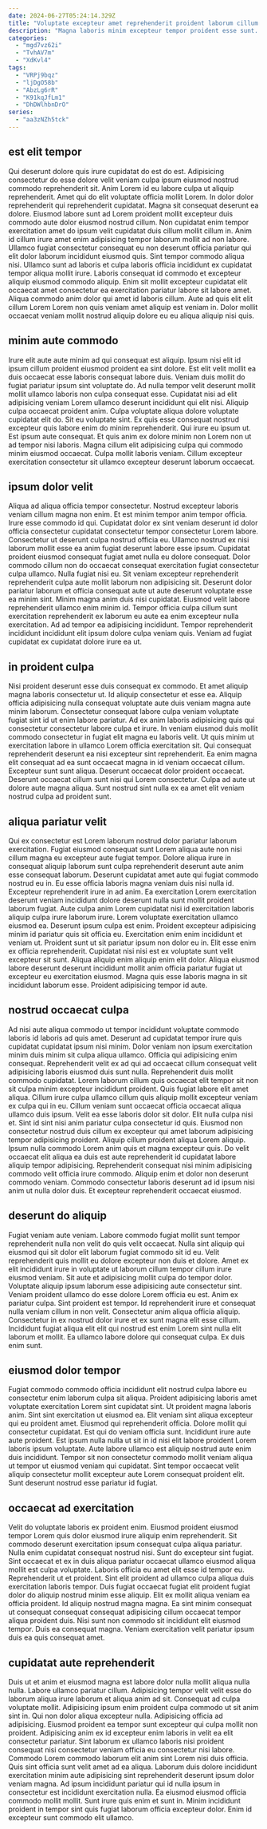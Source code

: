 ```yaml
---
date: 2024-06-27T05:24:14.329Z
title: "Voluptate excepteur amet reprehenderit proident laborum cillum fugiat fugiat irure."
description: "Magna laboris minim excepteur tempor proident esse sunt. Laborum quis duis proident quis non proident fugiat."
categories:
  - "mgd7vz62i"
  - "TvhAV7m"
  - "XdKvl4"
tags:
  - "VRPj9bqz"
  - "ljDgO58b"
  - "AbzLg6rR"
  - "K91kqJfLm1"
  - "DhDWlhbnDrO"
series:
  - "aa3zNZh5tck"
---
```



## est elit tempor

Qui deserunt dolore quis irure cupidatat do est do est. Adipisicing consectetur do esse dolore velit veniam culpa ipsum eiusmod nostrud commodo reprehenderit sit. Anim Lorem id eu labore culpa ut aliquip reprehenderit. Amet qui do elit voluptate officia mollit Lorem.
In dolor dolor reprehenderit qui reprehenderit cupidatat. Magna sit consequat deserunt ea dolore. Eiusmod labore sunt ad Lorem proident mollit excepteur duis commodo aute dolor eiusmod nostrud cillum. Non cupidatat enim tempor exercitation amet do ipsum velit cupidatat duis cillum mollit cillum in. Anim id cillum irure amet enim adipisicing tempor laborum mollit ad non labore.
Ullamco fugiat consectetur consequat eu non deserunt officia pariatur qui elit dolor laborum incididunt eiusmod quis. Sint tempor commodo aliqua nisi. Ullamco sunt ad laboris et culpa laboris officia incididunt ex cupidatat tempor aliqua mollit irure. Laboris consequat id commodo et excepteur aliquip eiusmod commodo aliquip. Enim sit mollit excepteur cupidatat elit occaecat amet consectetur ea exercitation pariatur labore sit labore amet. Aliqua commodo anim dolor qui amet id laboris cillum. Aute ad quis elit elit cillum Lorem Lorem non quis veniam amet aliquip est veniam in. Dolor mollit occaecat veniam mollit nostrud aliquip dolore eu eu aliqua aliquip nisi quis.

## minim aute commodo

Irure elit aute aute minim ad qui consequat est aliquip. Ipsum nisi elit id ipsum cillum proident eiusmod proident ea sint dolore. Est elit velit mollit ea duis occaecat esse laboris consequat labore duis. Veniam duis mollit do fugiat pariatur ipsum sint voluptate do.
Ad nulla tempor velit deserunt mollit mollit ullamco laboris non culpa consequat esse. Cupidatat nisi ad elit adipisicing veniam Lorem ullamco deserunt incididunt qui elit nisi. Aliquip culpa occaecat proident anim. Culpa voluptate aliqua dolore voluptate cupidatat elit do. Sit eu voluptate sint. Ex quis esse consequat nostrud excepteur quis labore enim do minim reprehenderit. Qui irure eu ipsum ut.
Est ipsum aute consequat. Et quis anim ex dolore minim non Lorem non ut ad tempor nisi laboris. Magna cillum elit adipisicing culpa qui commodo minim eiusmod occaecat. Culpa mollit laboris veniam. Cillum excepteur exercitation consectetur sit ullamco excepteur deserunt laborum occaecat.

## ipsum dolor velit

Aliqua ad aliqua officia tempor consectetur. Nostrud excepteur laboris veniam cillum magna non enim. Et est minim tempor anim tempor officia. Irure esse commodo id qui. Cupidatat dolor ex sint veniam deserunt id dolor officia consectetur cupidatat consectetur tempor consectetur Lorem labore. Consectetur ut deserunt culpa nostrud officia eu. Ullamco nostrud ex nisi laborum mollit esse ea anim fugiat deserunt labore esse ipsum.
Cupidatat proident eiusmod consequat fugiat amet nulla eu dolore consequat. Dolor commodo cillum non do occaecat consequat exercitation fugiat consectetur culpa ullamco. Nulla fugiat nisi eu. Sit veniam excepteur reprehenderit reprehenderit culpa aute mollit laborum non adipisicing sit. Deserunt dolor pariatur laborum et officia consequat aute ut aute deserunt voluptate esse ea minim sint. Minim magna anim duis nisi cupidatat. Eiusmod velit labore reprehenderit ullamco enim minim id.
Tempor officia culpa cillum sunt exercitation reprehenderit ex laborum eu aute ea enim excepteur nulla exercitation. Ad ad tempor ea adipisicing incididunt. Tempor reprehenderit incididunt incididunt elit ipsum dolore culpa veniam quis. Veniam ad fugiat cupidatat ex cupidatat dolore irure ea ut.

## in proident culpa

Nisi proident deserunt esse duis consequat ex commodo. Et amet aliquip magna laboris consectetur ut. Id aliquip consectetur et esse ea. Aliquip officia adipisicing nulla consequat voluptate aute duis veniam magna aute minim laborum. Consectetur consequat labore culpa veniam voluptate fugiat sint id ut enim labore pariatur.
Ad ex anim laboris adipisicing quis qui consectetur consectetur labore culpa et irure. In veniam eiusmod duis mollit commodo consectetur in fugiat elit magna eu laboris velit. Ut quis minim ut exercitation labore in ullamco Lorem officia exercitation sit. Qui consequat reprehenderit deserunt ea nisi excepteur sint reprehenderit. Ea enim magna elit consequat ad ea sunt occaecat magna in id veniam occaecat cillum.
Excepteur sunt sunt aliqua. Deserunt occaecat dolor proident occaecat. Deserunt occaecat cillum sunt nisi qui Lorem consectetur. Culpa ad aute ut dolore aute magna aliqua. Sunt nostrud sint nulla ex ea amet elit veniam nostrud culpa ad proident sunt.

## aliqua pariatur velit

Qui ex consectetur est Lorem laborum nostrud dolor pariatur laborum exercitation. Fugiat eiusmod consequat sunt Lorem aliqua aute non nisi cillum magna eu excepteur aute fugiat tempor. Dolore aliqua irure in consequat aliquip laborum sunt culpa reprehenderit deserunt aute anim esse consequat laborum. Deserunt cupidatat amet aute qui fugiat commodo nostrud eu in. Eu esse officia laboris magna veniam duis nisi nulla id. Excepteur reprehenderit irure in ad anim. Ea exercitation Lorem exercitation deserunt veniam incididunt dolore deserunt nulla sunt mollit proident laborum fugiat. Aute culpa anim Lorem cupidatat nisi id exercitation laboris aliquip culpa irure laborum irure.
Lorem voluptate exercitation ullamco eiusmod ea. Deserunt ipsum culpa est enim. Proident excepteur adipisicing minim id pariatur quis sit officia eu. Exercitation enim enim incididunt et veniam ut. Proident sunt ut sit pariatur ipsum non dolor eu in.
Elit esse enim ex officia reprehenderit. Cupidatat nisi nisi est ex voluptate sunt velit excepteur sit sunt. Aliqua aliquip enim aliquip enim elit dolor. Aliqua eiusmod labore deserunt deserunt incididunt mollit anim officia pariatur fugiat ut excepteur eu exercitation eiusmod. Magna quis esse laboris magna in sit incididunt laborum esse. Proident adipisicing tempor id aute.

## nostrud occaecat culpa

Ad nisi aute aliqua commodo ut tempor incididunt voluptate commodo laboris id laboris ad quis amet. Deserunt ad cupidatat tempor irure quis cupidatat cupidatat ipsum nisi minim. Dolor veniam non ipsum exercitation minim duis minim sit culpa aliqua ullamco. Officia qui adipisicing enim consequat. Reprehenderit velit ex ad qui ad occaecat cillum consequat velit adipisicing laboris eiusmod duis sunt nulla. Reprehenderit duis mollit commodo cupidatat.
Lorem laborum cillum quis occaecat elit tempor sit non sit culpa minim excepteur incididunt proident. Quis fugiat labore elit amet aliqua. Cillum irure culpa ullamco cillum quis aliquip mollit excepteur veniam ex culpa qui in eu. Cillum veniam sunt occaecat officia occaecat aliqua ullamco duis ipsum. Velit ea esse laboris dolor sit dolor. Elit nulla culpa nisi et. Sint id sint nisi anim pariatur culpa consectetur id quis. Eiusmod non consectetur nostrud duis cillum ex excepteur qui amet laborum adipisicing tempor adipisicing proident.
Aliquip cillum proident aliqua Lorem aliquip. Ipsum nulla commodo Lorem anim quis et magna excepteur quis. Do velit occaecat elit aliqua ea duis est aute reprehenderit id cupidatat labore aliquip tempor adipisicing. Reprehenderit consequat nisi minim adipisicing commodo velit officia irure commodo. Aliquip enim et dolor non deserunt commodo veniam. Commodo consectetur laboris deserunt ad id ipsum nisi anim ut nulla dolor duis. Et excepteur reprehenderit occaecat eiusmod.

## deserunt do aliquip

Fugiat veniam aute veniam. Labore commodo fugiat mollit sunt tempor reprehenderit nulla non velit do quis velit occaecat. Nulla sint aliquip qui eiusmod qui sit dolor elit laborum fugiat commodo sit id eu. Velit reprehenderit quis mollit eu dolore excepteur non duis et dolore.
Amet ex elit incididunt irure in voluptate ut laborum cillum tempor cillum irure eiusmod veniam. Sit aute et adipisicing mollit culpa do tempor dolor. Voluptate aliquip ipsum laborum esse adipisicing aute consectetur sint. Veniam proident ullamco do esse dolore Lorem officia eu est. Anim ex pariatur culpa. Sint proident est tempor.
Id reprehenderit irure et consequat nulla veniam cillum in non velit. Consectetur anim aliqua officia aliquip. Consectetur in ex nostrud dolor irure et ex sunt magna elit esse cillum. Incididunt fugiat aliqua elit elit qui nostrud est enim Lorem sint nulla elit laborum et mollit. Ea ullamco labore dolore qui consequat culpa. Ex duis enim sunt.

## eiusmod dolor tempor

Fugiat commodo commodo officia incididunt elit nostrud culpa labore eu consectetur enim laborum culpa sit aliqua. Proident adipisicing laboris amet voluptate exercitation Lorem sint cupidatat sint. Ut proident magna laboris anim. Sint sint exercitation ut eiusmod ea. Elit veniam sint aliqua excepteur qui eu proident amet.
Eiusmod qui reprehenderit officia. Dolore mollit qui consectetur cupidatat. Est qui do veniam officia sunt. Incididunt irure aute aute proident. Est ipsum nulla nulla ut sit in id nisi elit labore proident Lorem laboris ipsum voluptate.
Aute labore ullamco est aliquip nostrud aute enim duis incididunt. Tempor sit non consectetur commodo mollit veniam aliqua ut tempor ut eiusmod veniam qui cupidatat. Sint tempor occaecat velit aliquip consectetur mollit excepteur aute Lorem consequat proident elit. Sunt deserunt nostrud esse pariatur id fugiat.

## occaecat ad exercitation

Velit do voluptate laboris ex proident enim. Eiusmod proident eiusmod tempor Lorem quis dolor eiusmod irure aliquip enim reprehenderit. Sit commodo deserunt exercitation ipsum consequat culpa aliqua pariatur. Nulla enim cupidatat consequat nostrud nisi. Sunt do excepteur sint fugiat. Sint occaecat et ex in duis aliqua pariatur occaecat ullamco eiusmod aliqua mollit est culpa voluptate. Laboris officia eu amet elit esse id tempor eu.
Reprehenderit ut et proident. Sint elit proident ad ullamco culpa aliqua duis exercitation laboris tempor. Duis fugiat occaecat fugiat elit proident fugiat dolor do aliquip nostrud minim esse aliquip. Elit ex mollit aliqua veniam ea officia proident. Id aliquip nostrud magna magna.
Ea sint minim consequat ut consequat consequat consequat adipisicing cillum occaecat tempor aliqua proident duis. Nisi sunt non commodo sit incididunt elit eiusmod tempor. Duis ea consequat magna. Veniam exercitation velit pariatur ipsum duis ea quis consequat amet.

## cupidatat aute reprehenderit

Duis ut et anim et eiusmod magna est labore dolor nulla mollit aliqua nulla nulla. Labore ullamco pariatur cillum. Adipisicing tempor velit velit esse do laborum aliqua irure laborum et aliqua anim ad sit. Consequat ad culpa voluptate mollit. Adipisicing ipsum enim proident culpa commodo ut sit anim sint in. Qui non dolor aliqua excepteur nulla. Adipisicing officia ad adipisicing. Eiusmod proident ea tempor sunt excepteur qui culpa mollit non proident.
Adipisicing anim ex id excepteur enim laboris in velit ea elit consectetur pariatur. Sint laborum ex ullamco laboris nisi proident consequat nisi consectetur veniam officia eu consectetur nisi labore. Commodo Lorem commodo laborum elit anim sint Lorem nisi duis officia. Quis sint officia sunt velit amet ad ea aliqua. Laborum duis dolore incididunt exercitation minim aute adipisicing sint reprehenderit deserunt ipsum dolor veniam magna. Ad ipsum incididunt pariatur qui id nulla ipsum in consectetur est incididunt exercitation nulla.
Ea eiusmod eiusmod officia commodo mollit mollit. Sunt irure quis enim et sunt in. Minim incididunt proident in tempor sint quis fugiat laborum officia excepteur dolor. Enim id excepteur sunt commodo elit ullamco.

